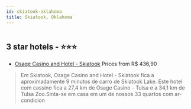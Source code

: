 ```yaml
---
id: skiatook-oklahoma
title: Skiatook, Oklahoma
---
```


<center><img src="https://i.travelapi.com/hotels/9000000/8980000/8977000/8976984/542873f3_z.jpg" alt="" /></center>


##  3 star hotels - ⭐️⭐️⭐️

-    [Osage Casino and Hotel - Skiatook](https://us.hurb.com/hotels/skiatook/osage-casino-and-hotel-skiatook-HT-XLI1?cmp=18055) Prices from R$ 436,90
   > Em Skiatook, Osage Casino and Hotel - Skiatook fica a aproximadamente 9 minutos de carro de Skiatook Lake.  Este hotel com cassino fica a 27,4 km de Osage Casino - Tulsa e a 34,1 km de Tulsa Zoo.Sinta-se em casa em um de nossos 33 quartos com ar-condicion
